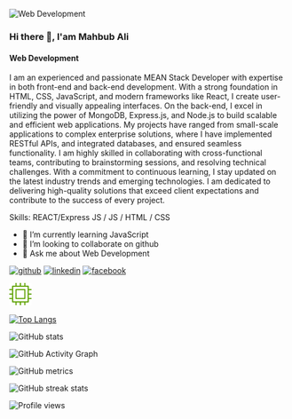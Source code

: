 ![Web Development](https://media.licdn.com/dms/image/D4E16AQHUM3Kem6wr4g/profile-displaybackgroundimage-shrink_350_1400/0/1685078951994?e=1690416000&v=beta&t=UWdEGFklbfV_-jyWX_EI0thm8bFFKsTuEuGI8SvZ7OY)

### Hi there 👋, I'am Mahbub Ali
#### Web Development

I am an experienced and passionate MEAN Stack Developer with expertise in both front-end and back-end development. With a strong foundation in HTML, CSS, JavaScript, and modern frameworks like  React, I create user-friendly and visually appealing interfaces. On the back-end, I excel in utilizing the power of MongoDB, Express.js, and Node.js to build scalable and efficient web applications. My projects have ranged from small-scale applications to complex enterprise solutions, where I have implemented RESTful APIs, and integrated databases, and ensured seamless functionality. I am highly skilled in collaborating with cross-functional teams, contributing to brainstorming sessions, and resolving technical challenges. With a commitment to continuous learning, I stay updated on the latest industry trends and emerging technologies. I am dedicated to delivering high-quality solutions that exceed client expectations and contribute to the success of every project.

Skills:  REACT/Express JS / JS / HTML / CSS

- 🌱 I’m currently learning JavaScript 
- 👯 I’m looking to collaborate on github 
- 💬 Ask me about Web Development 


[<img src='https://cdn.jsdelivr.net/npm/simple-icons@3.0.1/icons/github.svg' alt='github' height='40'>](https://github.com/Mahbub192)  [<img src='https://cdn.jsdelivr.net/npm/simple-icons@3.0.1/icons/linkedin.svg' alt='linkedin' height='40'>](https://https://www.linkedin.com/in/mahbub-ali-041489278//)  [<img src='https://cdn.jsdelivr.net/npm/simple-icons@3.0.1/icons/facebook.svg' alt='facebook' height='40'>]([https://www.facebook.com/MahbubAli](https://www.facebook.com/profile.php?id=100029964570675))  

<a href='https://docs.github.com/en/developers'><img src='https://raw.githubusercontent.com/acervenky/animated-github-badges/master/assets/devbadge.gif' width='40' height='40'></a> 

[![Top Langs](https://github-readme-stats.vercel.app/api/top-langs/?username=Mahbub192)](https://github.com/anuraghazra/github-readme-stats)

![GitHub stats](https://github-readme-stats.vercel.app/api?username=Mahbub192&show_icons=true&count_private=true)  

![GitHub Activity Graph](https://activity-graph.herokuapp.com/graph?username=Mahbub192)  

![GitHub metrics](https://metrics.lecoq.io/Mahbub192)  

![GitHub streak stats](https://streak-stats.demolab.com/?user=Mahbub192)  

![Profile views](https://gpvc.arturio.dev/Mahbub192)  
